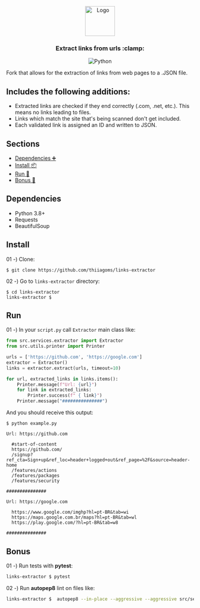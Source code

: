 <div align="center">
  <a href="https://github.com/thiiagoms/links-extractor">
      <img src="./assets/img/clamp.png" alt="Logo" width="80" height="80">
  </a>
  <h3>Extract links from urls :clamp: </h3>
  <p float="left">
    <img
      src="https://img.shields.io/badge/Python-FFD43B?style=for-the-badge&logo=python&logoColor=blue"
      alt="Python"
    />
  </p>
</div>
Fork that allows for the extraction of links from web pages to a .JSON file. 

## Includes the following additions:
- Extracted links are checked if they end correctly (.com, .net, etc.). This means no links leading to files.
- Links which match the site that's being scanned don't get included.
- Each validated link is assigned an ID and written to JSON.

## Sections

- [Dependencies :heavy_plus_sign:](#dependencies)
- [Install :package:](#install)
- [Run :runner:](#run)
- [Bonus :medal_sports:](#bonus)

## Dependencies
- Python 3.8+
- Requests
- BeautifulSoup

## Install

01 -) Clone:
```shell
$ git clone https://github.com/thiiagoms/links-extractor
```

02 -) Go to `links-extractor` directory:
```shell
$ cd links-extractor
links-extractor $
```

## Run

01 -) In your `script.py` call `Extractor` main class like:
```python
from src.services.extractor import Extractor
from src.utils.printer import Printer

urls = ['https://github.com', 'https://google.com']
extractor = Extractor()
links = extractor.extract(urls, timeout=10)

for url, extracted_links in links.items():
    Printer.message(f"Url: {url}")
    for link in extracted_links:
        Printer.success(f" { link}")
    Printer.message("###############")
```

And you should receive this output:
```text
$ python example.py

Url: https://github.com

  #start-of-content
  https://github.com/
  /signup?ref_cta=Sign+up&ref_loc=header+logged+out&ref_page=%2F&source=header-home
  /features/actions
  /features/packages
  /features/security

###############

Url: https://google.com

  https://www.google.com/imghp?hl=pt-BR&tab=wi
  https://maps.google.com.br/maps?hl=pt-BR&tab=wl
  https://play.google.com/?hl=pt-BR&tab=w8

###############
```


## Bonus

01 -) Run tests with **pytest**:
```bash
links-extractor $ pytest
```

02 -) Run **autopep8** lint on files like:
```bash
links-extractor $  autopep8 --in-place --aggressive --aggressive src/services/extractor.py
```
